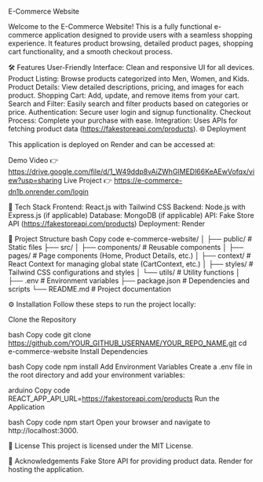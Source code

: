 E-Commerce Website

Welcome to the E-Commerce Website! This is a fully functional e-commerce application designed to provide users with a seamless shopping experience. It features product browsing, detailed product pages, shopping cart functionality, and a smooth checkout process.




🛠️ Features
User-Friendly Interface: Clean and responsive UI for all devices.
Product Listing: Browse products categorized into Men, Women, and Kids.
Product Details: View detailed descriptions, pricing, and images for each product.
Shopping Cart: Add, update, and remove items from your cart.
Search and Filter: Easily search and filter products based on categories or price.
Authentication: Secure user login and signup functionality.
Checkout Process: Complete your purchase with ease.
Integration: Uses APIs for fetching product data (https://fakestoreapi.com/products).
🌐 Deployment



This application is deployed on Render and can be accessed at:

Demo Video 👉 https://drive.google.com/file/d/1_W49ddp8vAiZWhGlMEDl66KeAEwVofqx/view?usp=sharing
Live Project 👉 https://e-commerce-dn1b.onrender.com/login




🚀 Tech Stack
Frontend: React.js with Tailwind CSS
Backend: Node.js with Express.js (if applicable)
Database: MongoDB (if applicable)
API: Fake Store API (https://fakestoreapi.com/products)
Deployment: Render




📂 Project Structure
bash
Copy code
e-commerce-website/
│
├── public/           # Static files
├── src/
│   ├── components/   # Reusable components
│   ├── pages/        # Page components (Home, Product Details, etc.)
│   ├── context/      # React Context for managing global state (CartContext, etc.)
│   ├── styles/       # Tailwind CSS configurations and styles
│   └── utils/        # Utility functions
│
├── .env              # Environment variables
├── package.json      # Dependencies and scripts
└── README.md         # Project documentation




⚙️ Installation
Follow these steps to run the project locally:



Clone the Repository

bash
Copy code
git clone https://github.com/YOUR_GITHUB_USERNAME/YOUR_REPO_NAME.git
cd e-commerce-website
Install Dependencies



bash
Copy code
npm install
Add Environment Variables
Create a .env file in the root directory and add your environment variables:


arduino
Copy code
REACT_APP_API_URL=https://fakestoreapi.com/products
Run the Application



bash
Copy code
npm start
Open your browser and navigate to http://localhost:3000.



📜 License
This project is licensed under the MIT License.



🙌 Acknowledgements
Fake Store API for providing product data.
Render for hosting the application.

